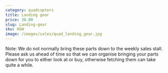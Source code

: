 ```yaml
---
category: quadcopters
title: Landing gear
price: 30.00
slug: Landing-gear
sku: HGW
image: /images/sales/quad_landing_gear.jpg
---
```

Note: We do not normally bring these parts down to the weekly sales stall. Please ask us ahead of time so that we can organise bringing your parts down for you to either look at or buy, otherwise fetching them can take quite a while.
